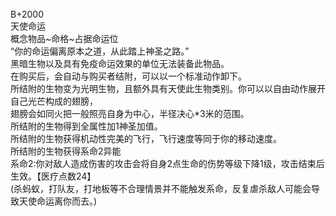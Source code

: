 <title>天使命运</title>
<meta name="GENERATOR" content="WinCHM">
<meta http-equiv="Content-Type" content="text/html; charset=gb2312">
<br>B+2000
<br>天使命运  
<br>概念物品~命格~占据命运位
<br>“你的命运偏离原本之道，从此踏上神圣之路。”
<br>黑暗生物以及具有免疫命运效果的单位无法装备此物品。
<br>在购买后，会自动与购买者结附，可以以一个标准动作卸下。
<br>所结附的生物变为光明生物，且额外具有天使此生物类别。你可以以自由动作展开自己光芒构成的翅膀，
<br>翅膀会如同火把一般照亮自身为中心，半径决心*3米的范围。
<br>所结附的生物得到全属性加1神圣加值。
<br>所结附的生物获得机动性完美的飞行，飞行速度等同于你的移动速度。
<br>所结附的生物获得系命2异能
<br>系命2:你对敌人造成伤害的攻击会将自身2点生命的伤势等级下降1级，攻击结束后生效。【医疗点数24】
<br>(杀蚂蚁，打队友，打地板等不合理情景并不能触发系命，反复虐杀敌人可能会导致天使命运离你而去。)